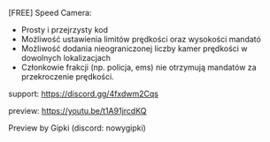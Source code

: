 [FREE] Speed Camera:

- Prosty i przejrzysty kod
- Możliwość ustawienia limitów prędkości oraz wysokości mandató
- Możliwość dodania nieograniczonej liczby kamer prędkości w dowolnych lokalizacjach
- Członkowie frakcji (np. policja, ems) nie otrzymują mandatów za przekroczenie prędkości.

support: https://discord.gg/4fxdwm2Cqs

preview: https://youtu.be/t1A91jrcdKQ

Preview by Gipki (discord: nowygipki)
